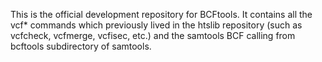 This is the official development repository for BCFtools. It contains all the vcf* commands
which previously lived in the htslib repository (such as vcfcheck, vcfmerge, vcfisec, etc.)
and the samtools BCF calling from bcftools subdirectory of samtools.
